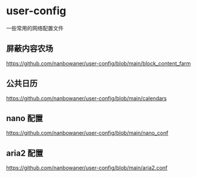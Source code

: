 # user-config 

一些常用的网络配置文件

## 屏蔽内容农场

https://github.com/nanbowaner/user-config/blob/main/block_content_farm

## 公共日历 

https://github.com/nanbowaner/user-config/blob/main/calendars

## nano 配置  

https://github.com/nanbowaner/user-config/blob/main/nano_conf

## aria2 配置  

https://github.com/nanbowaner/user-config/blob/main/aria2.conf

